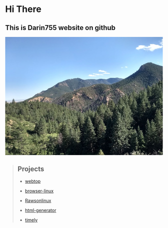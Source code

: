 # Hi There
## This is Darin755 website on github
![Mountains](mountains.jpeg)

> ## Projects
> - [webtop](https://github.com/Darin755/webtop)
> 
> - [browser-linux](https://github.com/Darin755/browser-linux)
> 
> - [Rawsonlinux](https://github.com/Darin755/Rawsonlinux)
> 
> - [html-generator](https://github.com/Darin755/html-generator)
> 
> - [timely](https://github.com/Darin755/timely)
